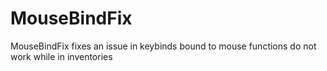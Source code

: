 # MouseBindFix

MouseBindFix fixes an issue in keybinds bound to mouse functions do not work while in inventories
